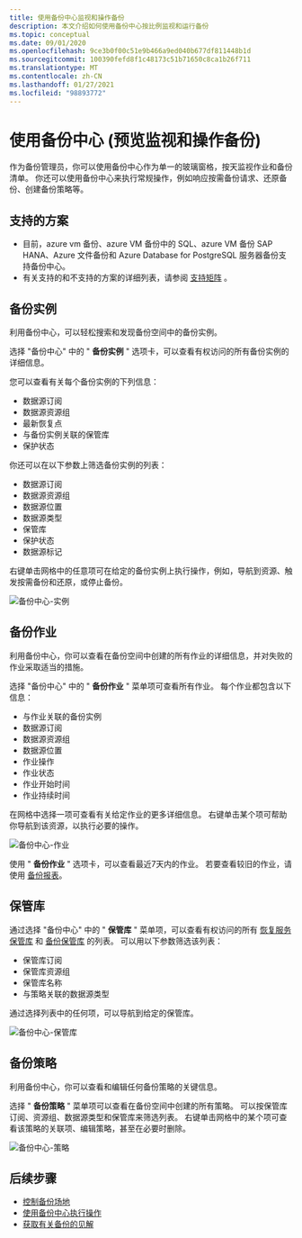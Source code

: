 ```yaml
---
title: 使用备份中心监视和操作备份
description: 本文介绍如何使用备份中心按比例监视和运行备份
ms.topic: conceptual
ms.date: 09/01/2020
ms.openlocfilehash: 9ce3b0f00c51e9b466a9ed040b677df811448b1d
ms.sourcegitcommit: 100390fefd8f1c48173c51b71650c8ca1b26f711
ms.translationtype: MT
ms.contentlocale: zh-CN
ms.lasthandoff: 01/27/2021
ms.locfileid: "98893772"
---
```

# <a name="monitor-and-operate-backups-using-backup-center-preview"></a>使用备份中心 (预览监视和操作备份) 

作为备份管理员，你可以使用备份中心作为单一的玻璃窗格，按天监视作业和备份清单。 你还可以使用备份中心来执行常规操作，例如响应按需备份请求、还原备份、创建备份策略等。

## <a name="supported-scenarios"></a>支持的方案

* 目前，azure vm 备份、azure VM 备份中的 SQL、azure VM 备份 SAP HANA、Azure 文件备份和 Azure Database for PostgreSQL 服务器备份支持备份中心。
* 有关支持的和不支持的方案的详细列表，请参阅 [支持矩阵](backup-center-support-matrix.md) 。

## <a name="backup-instances"></a>备份实例

利用备份中心，可以轻松搜索和发现备份空间中的备份实例。

选择 "备份中心" 中的 " **备份实例** " 选项卡，可以查看有权访问的所有备份实例的详细信息。

 您可以查看有关每个备份实例的下列信息：

* 数据源订阅
* 数据源资源组
* 最新恢复点
* 与备份实例关联的保管库
* 保护状态

 你还可以在以下参数上筛选备份实例的列表：

* 数据源订阅
* 数据源资源组
* 数据源位置
* 数据源类型
* 保管库
* 保护状态
* 数据源标记

右键单击网格中的任意项可在给定的备份实例上执行操作，例如，导航到资源、触发按需备份和还原，或停止备份。

![备份中心-实例](./media/backup-center-monitor-operate/backup-center-instances.png)

## <a name="backup-jobs"></a>备份作业

利用备份中心，你可以查看在备份空间中创建的所有作业的详细信息，并对失败的作业采取适当的措施。

选择 "备份中心" 中的 " **备份作业** " 菜单项可查看所有作业。 每个作业都包含以下信息：

* 与作业关联的备份实例
* 数据源订阅
* 数据源资源组
* 数据源位置
* 作业操作
* 作业状态
* 作业开始时间
* 作业持续时间

在网格中选择一项可查看有关给定作业的更多详细信息。 右键单击某个项可帮助你导航到该资源，以执行必要的操作。

![备份中心-作业](./media/backup-center-monitor-operate/backup-center-jobs.png)

使用 " **备份作业** " 选项卡，可以查看最近7天内的作业。 若要查看较旧的作业，请使用 [备份报表](backup-center-obtain-insights.md)。

## <a name="vaults"></a>保管库

通过选择 "备份中心" 中的 " **保管库** " 菜单项，可以查看有权访问的所有 [恢复服务保管库](backup-azure-recovery-services-vault-overview.md) 和 [备份保管库](backup-vault-overview.md) 的列表。 可以用以下参数筛选该列表：

* 保管库订阅
* 保管库资源组
* 保管库名称
* 与策略关联的数据源类型

通过选择列表中的任何项，可以导航到给定的保管库。

![备份中心-保管库](./media/backup-center-monitor-operate/backup-center-vaults.png)

## <a name="backup-policies"></a>备份策略

利用备份中心，你可以查看和编辑任何备份策略的关键信息。

选择 " **备份策略** " 菜单项可以查看在备份空间中创建的所有策略。 可以按保管库订阅、资源组、数据源类型和保管库来筛选列表。 右键单击网格中的某个项可查看该策略的关联项、编辑策略，甚至在必要时删除。

![备份中心-策略](./media/backup-center-monitor-operate/backup-center-policies.png)

## <a name="next-steps"></a>后续步骤

* [控制备份场地](backup-center-govern-environment.md)
* [使用备份中心执行操作](backup-center-actions.md)
* [获取有关备份的见解](backup-center-obtain-insights.md)
